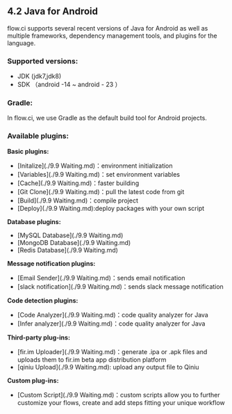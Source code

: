 ## 4.2 Java for Android

flow.ci supports several recent versions of Java for Android as well as multiple frameworks, dependency management tools, and plugins for the language.

### Supported versions:

- JDK (jdk7,jdk8)
- SDK （android -14 ~ android - 23 ）

### Gradle:

In flow.ci, we use Gradle as the default build tool for Android projects.

### Available plugins:

<b>Basic plugins:</b>
- [Initalize](./9.9 Waiting.md)：environment initialization 
- [Variables](./9.9 Waiting.md)：set environment variables
- [Cache](./9.9 Waiting.md)：faster building
- [Git Clone](./9.9 Waiting.md)：pull the latest code from git
- [Build](./9.9 Waiting.md)：compile project
- [Deploy](./9.9 Waiting.md):deploy packages with your own script

<b>Database plugins:</b>
- [MySQL Database](./9.9 Waiting.md)
- [MongoDB Database](./9.9 Waiting.md)
- [Redis Database](./9.9 Waiting.md)

<b>Message notification plugins:</b>
- [Email Sender](./9.9 Waiting.md)：sends email notification 
- [slack notification](./9.9 Waiting.md)：sends slack message notification

<b>Code detection plugins:</b>
- [Code Analyzer](./9.9 Waiting.md)：code quality analyzer for Java
- [Infer analyzer](./9.9 Waiting.md)：code quality analyzer for Java

<b>Third-party plug-ins:</b>
- [fir.im Uploader](./9.9 Waiting.md)：generate .ipa or .apk files and uploads them to fir.im beta app distribution platform
- [qiniu Upload](./9.9 Waiting.md): upload any output file to Qiniu

<b>Custom plug-ins:</b>
- [Custom Script](./9.9 Waiting.md)：custom scripts allow you to further customize your flows, create and add steps fitting your unique workflow

